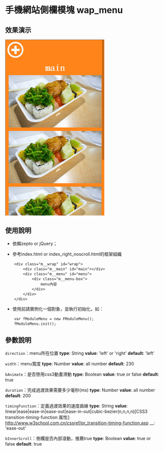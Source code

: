 手機網站側欄模塊 wap_menu
=============================

效果演示
-----------------------------
![menu_wap](https://github.com/xiaoyaojones/wap_menu/blob/master/demo.gif "menu_wap")

使用說明
-----------------------------
* 依賴zepto or jQuery；

* 參考index.html or index_right_noscroll.html的框架組織
```
	<div class="m__wrap" id="wrap">
		<div class="m__main" id="main"></div>
		<div class="m__menu" id="menu">
			<div class="m__menu-box">
				menu內容
			</div>
		</div>
	</div>
```

* 使用前請實例化一個對象，並執行初始化，如：
```
	var fModuleMenu = new FModuleMenu();
	fModuleMenu.init();
```

參數說明
-----------------------------
`direction`：menu所在位置
__type__: String
__value__: 'left' or 'right'
__default__: 'left'

`width`：menu寬度
__type__: Number
__value__: all number
__default__: 230

`bAnimate`：是否啓用css3動畫滑動
__type__: Boolean
__value__: true or false
__default__: true

`duration`：完成過渡效果需要多少毫秒(ms)
__type__: Number
__value__: all number
__default__: 200

`timingFunction`：定義過渡效果的速度曲線
__type__: String
__value__: linear|ease|ease-in|ease-out|ease-in-out|cubic-bezier(n,n,n,n)[CSS3 transition-timing-function 属性]: http://www.w3school.com.cn/cssref/pr_transition-timing-function.asp
__: 'ease-out'

`bInnerScroll`：側欄是否內部滾動，推薦true
__type__: Boolean
__value__: true or false
__default__: true  